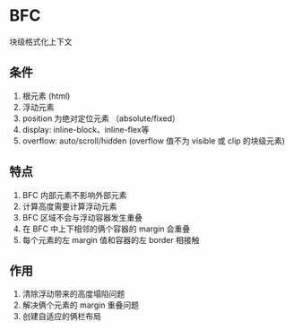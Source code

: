 # BFC

块级格式化上下文

## 条件

1. 根元素 (html)
2. 浮动元素
3. position 为绝对定位元素 （absolute/fixed）
4. display: inline-block、inline-flex等
5. overflow: auto/scroll/hidden (overflow 值不为 visible 或 clip 的块级元素)


## 特点

1. BFC 内部元素不影响外部元素
2. 计算高度需要计算浮动元素
3. BFC 区域不会与浮动容器发生重叠
4. 在 BFC 中上下相邻的俩个容器的 margin 会重叠
5. 每个元素的左 margin 值和容器的左 border 相接触


## 作用

1. 清除浮动带来的高度塌陷问题
2. 解决俩个元素的 margin 重叠问题
3. 创建自适应的俩栏布局